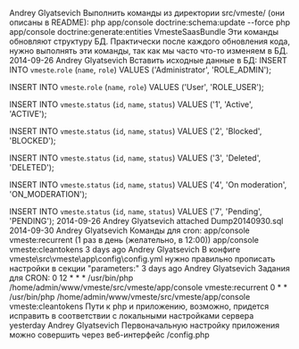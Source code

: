 Andrey Glyatsevich
Выполнить команды из директории src/vmeste/ (они описаны в README):
php app/console doctrine:schema:update --force
php app/console doctrine:generate:entities VmesteSaasBundle
Эти команды обновляют структуру БД. Практически после каждого обновления кода, нужно выполнять эти команды, так как мы часто что-то изменяем в БД.
2014-09-26
 Andrey Glyatsevich
Вставить исходные данные в БД:
INSERT INTO `vmeste`.`role` (`name`, `role`) VALUES ('Administrator', 'ROLE_ADMIN');

INSERT INTO `vmeste`.`role` (`name`, `role`) VALUES ('User', 'ROLE_USER');

INSERT INTO `vmeste`.`status` (`id`, `name`, `status`) VALUES ('1', 'Active', 'ACTIVE');

INSERT INTO `vmeste`.`status` (`id`, `name`, `status`) VALUES ('2', 'Blocked', 'BLOCKED');

INSERT INTO `vmeste`.`status` (`id`, `name`, `status`) VALUES ('3', 'Deleted', 'DELETED');

INSERT INTO `vmeste`.`status` (`id`, `name`, `status`) VALUES ('4', 'On moderation', 'ON_MODERATION');

INSERT INTO `vmeste`.`status` (`id`, `name`, `status`) VALUES ('7', 'Pending', 'PENDING');
2014-09-26
 Andrey Glyatsevich
attached Dump20140930.sql
2014-09-30
 Andrey Glyatsevich
Команды для cron:
app/console vmeste:recurrent (1 раз в день (желательно, в 12:00))
app/console vmeste:cleantokens
3 days ago
 Andrey Glyatsevich
В конфиге vmeste\src\vmeste\app\config\config.yml нужно правильно прописать настройки в секции "parameters:"
3 days ago
 Andrey Glyatsevich
Задания для CRON:
0 12 * * * /usr/bin/php /home/admin/www/vmeste/src/vmeste/app/console vmeste:recurrent
0 * * /usr/bin/php /home/admin/www/vmeste/src/vmeste/app/console vmeste:cleantokens
Пути к php и приложению, возможно, придется исправить в соответствии с локальными настройками сервера
yesterday
 Andrey Glyatsevich
Первоначальную настройку приложения можно совершить через веб-интерфейс /config.php
